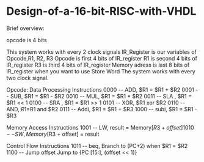 # Design-of-a-16-bit-RISC-with-VHDL


Brief overview:

opcode is 4 bits

This system works with every 2 clock signals
IR_Register is our variables of Opcode,R1, R2, R3
Opcode is first 4 bits of IR_register
R1 is second 4 bits of IR_register
R3 is third 4 bits of IR_register
Memory adress is last 8 bits of IR_register when you want to use Store Word
The system works with every two clock signal. 

Opcode:
Data Processing Instructions
0000 -- ADD, $R1 = $R1 + $R2
0001 -- SUB, $R1 = $R1 - $R2
0010 -- MUL, $R1 = $R1 * $R2
0011 -- SLA , $R1 = $R1 << 1
0100 -- SRA , $R1 = $R1 >> 1
0101 -- XOR, $R1 xor $R2
0110 -- AND, $R1 =$R1 and $R2
0111 -- Addi, $R1 = $R1 + $R3
1000 -- subi, $R1 = $R1 - $R3

Memory Access Instructions
1001 -- LW, result = Memory[$R3 + offset]
1010 -- SW, Memory[$R3 + offset] = result

Control Flow Instructions
1011 -- beq, Branch to (PC+2) when $R1 = $R2
1100 -- Jump offset Jump to {PC [15:], (offset << 1)}



